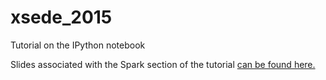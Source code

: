 # xsede_2015
Tutorial on the IPython notebook

Slides associated with the Spark section of the tutorial [can be found here.](https://docs.google.com/presentation/d/1HpM3Bfl1akLBBXjWMd3Jr41ez_plz7Kl-REwBXZvcYE/edit?usp=sharing)
